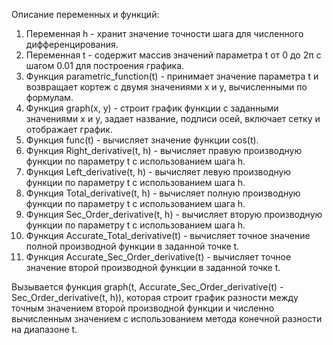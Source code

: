 Описание переменных и функций:

1. Переменная h - хранит значение точности шага для численного дифференцирования.
2. Переменная t - содержит массив значений параметра t от 0 до 2π с шагом 0.01 для построения графика.
3. Функция parametric_function(t) - принимает значение параметра t и возвращает кортеж с двумя значениями x и y, вычисленными по формулам.
4. Функция graph(x, y) - строит график функции с заданными значениями x и y, задает название, подписи осей, включает сетку и отображает график.
5. Функция func(t) - вычисляет значение функции cos(t).
6. Функция Right_derivative(t, h) - вычисляет правую производную функции по параметру t с использованием шага h.
7. Функция Left_derivative(t, h) - вычисляет левую производную функции по параметру t с использованием шага h.
8. Функция Total_derivative(t, h) - вычисляет полную производную функции по параметру t с использованием шага h.
9. Функция Sec_Order_derivative(t, h) - вычисляет вторую производную функции по параметру t с использованием шага h.
10. Функция Accurate_Total_derivative(t) - вычисляет точное значение полной производной функции в заданной точке t.
11. Функция Accurate_Sec_Order_derivative(t) - вычисляет точное значение второй производной функции в заданной точке t.

Вызывается функция graph(t, Accurate_Sec_Order_derivative(t) - Sec_Order_derivative(t, h)), которая строит график разности между точным значением второй производной функции и численно вычисленным значением с использованием метода конечной разности на диапазоне t.
